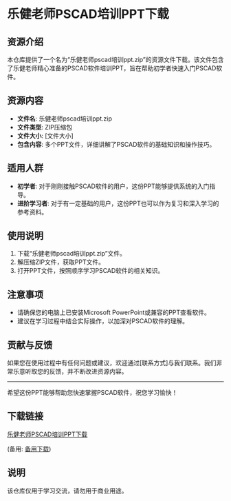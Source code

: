 # 乐健老师PSCAD培训PPT下载

## 资源介绍

本仓库提供了一个名为“乐健老师pscad培训ppt.zip”的资源文件下载。该文件包含了乐健老师精心准备的PSCAD软件培训PPT，旨在帮助初学者快速入门PSCAD软件。

## 资源内容

- **文件名**: 乐健老师pscad培训ppt.zip
- **文件类型**: ZIP压缩包
- **文件大小**: [文件大小]
- **包含内容**: 多个PPT文件，详细讲解了PSCAD软件的基础知识和操作技巧。

## 适用人群

- **初学者**: 对于刚刚接触PSCAD软件的用户，这份PPT能够提供系统的入门指导。
- **进阶学习者**: 对于有一定基础的用户，这份PPT也可以作为复习和深入学习的参考资料。

## 使用说明

1. 下载“乐健老师pscad培训ppt.zip”文件。
2. 解压缩ZIP文件，获取PPT文件。
3. 打开PPT文件，按照顺序学习PSCAD软件的相关知识。

## 注意事项

- 请确保您的电脑上已安装Microsoft PowerPoint或兼容的PPT查看软件。
- 建议在学习过程中结合实际操作，以加深对PSCAD软件的理解。

## 贡献与反馈

如果您在使用过程中有任何问题或建议，欢迎通过[联系方式]与我们联系。我们非常乐意听取您的反馈，并不断改进资源内容。

---

希望这份PPT能够帮助您快速掌握PSCAD软件，祝您学习愉快！

## 下载链接
[乐健老师PSCAD培训PPT下载](https://pan.quark.cn/s/2a08b481d8b9) 

(备用: [备用下载](https://pan.baidu.com/s/1vLNhrRvYWr5Wn1OnE14IDw?pwd=1234))

## 说明

该仓库仅用于学习交流，请勿用于商业用途。
